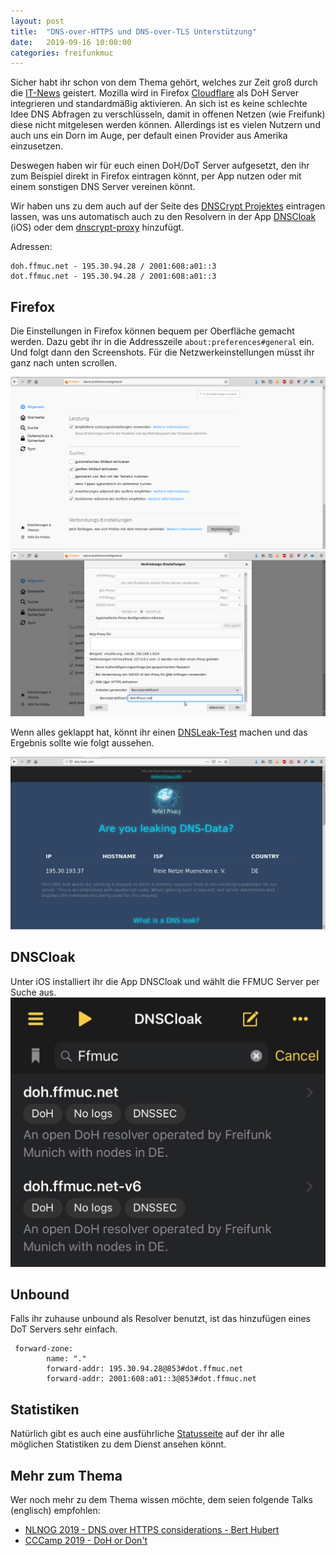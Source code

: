 ```yaml
---
layout: post
title:  "DNS-over-HTTPS und DNS-over-TLS Unterstützung"
date:   2019-09-16 10:00:00
categories: freifunkmuc
---
```


Sicher habt ihr schon von dem Thema gehört, welches zur Zeit groß durch die [IT-News](https://www.golem.de/news/wegen-cloudflare-openbsd-deaktiviert-doh-im-firefox-browser-1909-143884.html) geistert. Mozilla wird in Firefox [Cloudflare](https://cloudflare.com) als DoH Server integrieren und standardmäßig aktivieren. An sich ist es keine schlechte Idee DNS Abfragen zu verschlüsseln, damit in offenen Netzen (wie Freifunk) diese nicht mitgelesen werden können. Allerdings ist es vielen Nutzern und auch uns ein Dorn im Auge, per default einen Provider aus Amerika einzusetzen.

Deswegen haben wir für euch einen DoH/DoT Server aufgesetzt, den ihr zum Beispiel direkt in Firefox eintragen könnt, per App nutzen oder mit einem sonstigen DNS Server vereinen könnt.

Wir haben uns zu dem auch auf der Seite des [DNSCrypt Projektes](https://dnscrypt.info/public-servers/) eintragen lassen, was uns automatisch auch zu den Resolvern in der App [DNSCloak](https://apps.apple.com/de/app/dnscloak-secure-dns-client/id1452162351) (iOS) oder dem [dnscrypt-proxy](https://github.com/DNSCrypt/dnscrypt-proxy) hinzufügt.

Adressen:

```
doh.ffmuc.net - 195.30.94.28 / 2001:608:a01::3
dot.ffmuc.net - 195.30.94.28 / 2001:608:a01::3
```

## Firefox

Die Einstellungen in Firefox können bequem per Oberfläche gemacht werden. Dazu gebt ihr in die Addresszeile `about:preferences#general` ein. Und folgt dann den Screenshots. Für die Netzwerkeinstellungen müsst ihr ganz nach unten scrollen.

![Preferences](/assets/doh-network.png)
![DoHSettings](/assets/doh-settings.png)

Wenn alles geklappt hat, könnt ihr einen [DNSLeak-Test](http://dns-leak.com) machen und das Ergebnis sollte wie folgt aussehen.

![DoHSuccess](/assets/doh-success.png)

## DNSCloak

Unter iOS installiert ihr die App DNSCloak und wählt die FFMUC Server per Suche aus.
![DNSCloak](/assets/dnscloak.jpeg)

## Unbound
Falls ihr zuhause unbound als Resolver benutzt, ist das hinzufügen eines DoT Servers sehr einfach.

```
 forward-zone:
        name: "."
        forward-addr: 195.30.94.28@853#dot.ffmuc.net
        forward-addr: 2001:608:a01::3@853#dot.ffmuc.net
```

## Statistiken
Natürlich gibt es auch eine ausführliche [Statusseite](https://stats.ffmuc.net/d/tlvoghcZk/doh-dot?orgId=1&refresh=1m) auf der ihr alle möglichen Statistiken zu dem Dienst ansehen könnt.

## Mehr zum Thema
Wer noch mehr zu dem Thema wissen möchte, dem seien folgende Talks (englisch) empfohlen:

- [NLNOG 2019 - DNS over HTTPS considerations - Bert Hubert](https://www.youtube.com/watch?v=pjin3nv8jAo&list=PLZZnjVUUZQgTAnr0nREB_MP4T8a13Qi8n)
- [CCCamp 2019 - DoH or Don't](https://media.ccc.de/v/Camp2019-10213-doh_or_don_t )
